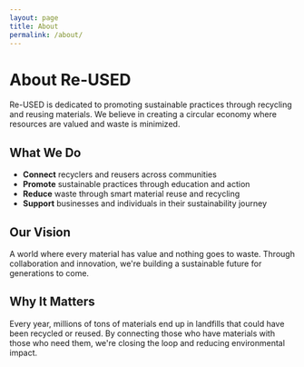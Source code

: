 ```yaml
---
layout: page
title: About
permalink: /about/
---
```


# About Re-USED

Re-USED is dedicated to promoting sustainable practices through recycling and reusing materials. We believe in creating a circular economy where resources are valued and waste is minimized.

## What We Do

- **Connect** recyclers and reusers across communities
- **Promote** sustainable practices through education and action
- **Reduce** waste through smart material reuse and recycling
- **Support** businesses and individuals in their sustainability journey

## Our Vision

A world where every material has value and nothing goes to waste. Through collaboration and innovation, we're building a sustainable future for generations to come.

## Why It Matters

Every year, millions of tons of materials end up in landfills that could have been recycled or reused. By connecting those who have materials with those who need them, we're closing the loop and reducing environmental impact.
